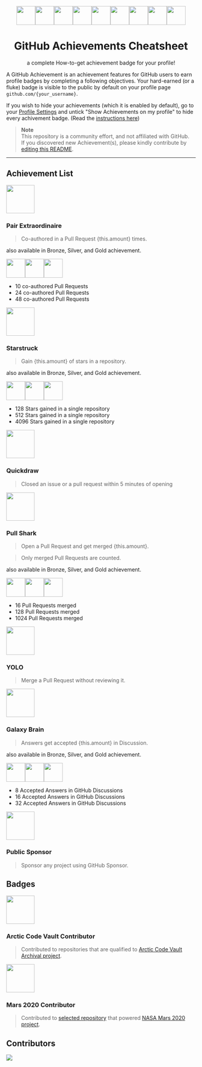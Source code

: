<p align="center"><img src="./img/pair-extraordinare/pair-extraordinaire-default.png" height="50px" width="50px"><img src="./img/starstruck/starstruck-default.png" height="50px" width="50px"><img src="./img/quickdraw/quickdraw-default.png" height="50px" width="50px"><img src="./img/pull-shark/pull-shark-default.png" height="50px" width="50px"><img src="./img/yolo/yolo-default.png" height="50px" width="50px"><img src="./img/galaxy-brain/galaxy-brain-default.png" height="50px" width="50px"><img src="./img/public-sponsor/public-sponsor-default.png" height="50px" weight="50px"><img src="./img/arctic-code-vault/arctic-code-vault-contributor-default.png" height="50px" weight="50px"><img src="./img/mars-2020-contributor/mars-2020-contributor-default.png" height="50px" weight="50px">
</p >

<h1 align="center">GitHub Achievements Cheatsheet</h1>
<p align="center">a complete How-to-get achievement badge for your profile!</p>

A GitHub Achievement is an achievement features for GitHub users to earn profile badges by completing a following objectives.
Your hard-earned (or a fluke) badge is visible to the public by default on your profile page `github.com/{your_username}`.

If you wish to hide your achievements (which it is enabled by default), go to your [Profile Settings](https://github.com/settings) and untick "Show Achievements on my profile" to hide every achivement badge. (Read the [instructions here](https://docs.github.com/en/account-and-profile/setting-up-and-managing-your-github-profile/managing-contribution-settings-on-your-profile/showing-your-private-contributions-and-achievements-on-your-profile#changing-the-visibility-of-achievements))

> **Note**<br/>
> This repository is a community effort, and not affiliated with GitHub.<br/>
> If you discovered new Achievement(s), please kindly contribute by [editing this README](https://github.com/sagelga/github-achievement-cheatsheet/edit/main/README.md).

---

## Achievement List

<img src="./img/pair-extraordinare/pair-extraordinaire-default.png" height="75px" width="75px">

### Pair Extraordinaire
> Co-authored in a Pull Request {this.amount} times.

also available in Bronze, Silver, and Gold achievement.

<img src="./img/pair-extraordinare/pair-extraordinaire-bronze.png" height="50px" width="50px"><img src="./img/pair-extraordinare/pair-extraordinaire-silver.png" height="50px" width="50px"><img src="./img/pair-extraordinare/pair-extraordinaire-gold.png" height="50px" width="50px">

- 10 co-authored Pull Requests
- 24 co-authored Pull Requests
- 48 co-authored Pull Requests

<img src="./img/starstruck/starstruck-default.png" height="75px" width="75px">

### Starstruck
> Gain {this.amount} of stars in a repository.

also available in Bronze, Silver, and Gold achievement.

<img src="./img/starstruck/starstruck-bronze.png" height="50px" width="50px"><img src="./img/starstruck/starstruck-silver.png" height="50px" width="50px"><img src="./img/starstruck/starstruck-gold.png" height="50px" width="50px">

- 128 Stars gained in a single repository
- 512 Stars gained in a single repository
- 4096 Stars gained in a single repository

<img src="./img/quickdraw/quickdraw-default.png" height="75px" width="75px">

### Quickdraw
> Closed an issue or a pull request within 5 minutes of opening

<img src="./img/pull-shark/pull-shark-default.png" height="75px" width="75px">

### Pull Shark
> Open a Pull Request and get merged {this.amount}.

> Only merged Pull Requests are counted.

also available in Bronze, Silver, and Gold achievement.

<img src="./img/pull-shark/pull-shark-bronze.png" height="50px" width="50px"><img src="./img/pull-shark/pull-shark-silver.png" height="50px" width="50px"><img src="./img/pull-shark/pull-shark-gold.png" height="50px" width="50px">

- 16 Pull Requests merged
- 128 Pull Requests merged
- 1024 Pull Requests merged

<img src="./img/yolo/yolo-default.png" height="75px" width="75px">

### YOLO
> Merge a Pull Request without reviewing it.

<img src="./img/galaxy-brain/galaxy-brain-default.png" height="75px" width="75px">

### Galaxy Brain
> Answers get accepted {this.amount} in Discussion.

also available in Bronze, Silver, and Gold achievement.

<img src="./img/galaxy-brain/galaxy-brain-bronze.png" height="50px" width="50px"><img src="./img/galaxy-brain/galaxy-brain-silver.png" height="50px" width="50px"><img src="./img/galaxy-brain/galaxy-brain-gold.png" height="50px" width="50px">

- 8 Accepted Answers in GitHub Discussions
- 16 Accepted Answers in GitHub Discussions
- 32 Accepted Answers in GitHub Discussions

<img src="./img/public-sponsor/public-sponsor-default.png" height="75px" weight="75px">

### Public Sponsor
> Sponsor any project using GitHub Sponsor.

## Badges

<img src="./img/arctic-code-vault/arctic-code-vault-contributor-default.png" height="75px" weight="75px">

### Arctic Code Vault Contributor

> Contributed to repositories that are qualified to [Arctic Code Vault Archival project](https://archiveprogram.github.com/).

<img src="./img/mars-2020-contributor/mars-2020-contributor-default.png" height="75px" weight="75px">

### Mars 2020 Contributor

> Contributed to [selected repository](https://docs.github.com/en/account-and-profile/setting-up-and-managing-your-github-profile/customizing-your-profile/personalizing-your-profile#displaying-badges-on-your-profile) that powered [NASA Mars 2020 project](https://github.com/readme/featured/nasa-ingenuity-helicopter).

## Contributors
<a href="https://github.com/sagelga/github-achievement-cheatsheet/graphs/contributors">
  <img src="https://contrib.rocks/image?repo=sagelga/github-achievement-cheatsheet" />
</a>
